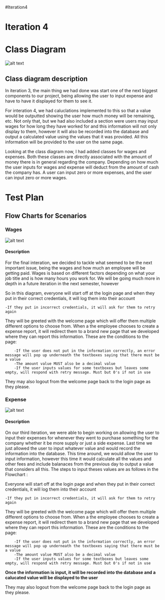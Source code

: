 #Iteration4

# Iteration 4

# Class Diagram
![alt text](https://github.com/SenecaCollegeBTSProjects/Team_16/blob/master/BTR530/images/Class%20Diagram%20Iteration4.PNG)

## Class diagram description

In iteration 3, the main thing we had done was start one of the next biggest components to our project, being allowing the user to input expense and have to have it displayed for them to see it.

For interation 4, we had caluclations implemented to this so that a value would be outputted showing the user how much money will be remaining, etc. Not only that, but we had also included a section were users may input wages for how long they have worked for and this information will not only display to them, however it will also be recorded into the database and output a calculated value using the values that it was provided. All this information will be provided to the user on the same page.

Looking at the class diagram now, I had added classes for wages and expenses. Both these classes are directly associated with the amount of money there is in general regarding the company. Depending on how much the user inputs for wages and expense will deduct from the amount of cash the company has. A user can input zero or more expenses, and the user can input zero or more wages.

# Test Plan

## Flow Charts for Scenarios

### Wages
![alt text](https://github.com/SenecaCollegeBTSProjects/Team_16/blob/master/BTR530/images/Wages.png)
#### Description

For the final interation, we decided to tackle what seemed to be the next important issue, being the wages and how much an employee will be getting paid. Wages is based on different factors depending on what your job title and is how many hours you work for. We will be going much more in depth in a future iteration in the next semester, however 

So in this diagram, everyone will start off at the login page and when they put in their correct credentials, it will log them into their account

    -If they put in incorrect credentials, it will ask for them to retry again

They will be greeted with the welcome page which will offer them multiple different options to choose from. When a the employee chooses to create a expense report, it will redirect them to a brand new page that we developed where they can report this information. These are the conditions to the page:

        -If the user does not put in the information correctly, an error message will pop up underneath the textboxes saying that there must be a value
        -The amount value MUST also be a decimal value
        -If the user inputs values for some textboxes but leaves some empty, will respond with retry message. Must but 0's if not in use

They may also logout from the welcome page back to the login page as they please.


### Expense  
![alt text](https://github.com/SenecaCollegeBTSProjects/Team_16/blob/master/BTR530/images/Expense_Calculated.png)
#### Description
On our third iteration, we were able to begin working on allowing the user to input their expenses for whenever they went to purchase something for the company whether it be more supply or just a side expense. Last time we just allowed the user to input whatever value and would record the information into the database. This time around, we would allow the user to input information, however this time it would calculate all the values and other fees and include balanaces from the previous day to output a value that considers all this. The steps to input theses values are as follows in the Flowchart :

Everyone will start off at the login page and when they put in their correct credentials, it will log them into their account

    -If they put in incorrect credentials, it will ask for them to retry again

They will be greeted with the welcome page which will offer them multiple different options to choose from. When a the employee chooses to create a expense report, it will redirect them to a brand new page that we developed where they can report this information. These are the conditions to the page:

        -If the user does not put in the information correctly, an error message will pop up underneath the textboxes saying that there must be a value
        -The amount value MUST also be a decimal value
        -If the user inputs values for some textboxes but leaves some empty, will respond with retry message. Must but 0's if not in use

**Once the information is input, it will be recorded into the database and a calucated value will be displayed to the user**

They may also logout from the welcome page back to the login page as they please.

